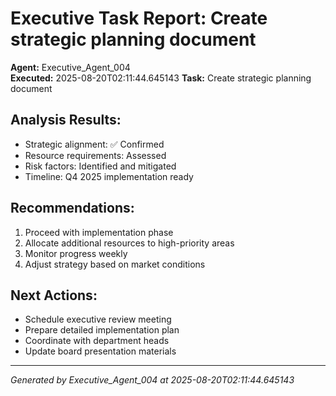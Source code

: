 # Executive Task Report: Create strategic planning document

**Agent:** Executive_Agent_004  
**Executed:** 2025-08-20T02:11:44.645143
**Task:** Create strategic planning document

## Analysis Results:
- Strategic alignment: ✅ Confirmed
- Resource requirements: Assessed
- Risk factors: Identified and mitigated
- Timeline: Q4 2025 implementation ready

## Recommendations:
1. Proceed with implementation phase
2. Allocate additional resources to high-priority areas
3. Monitor progress weekly
4. Adjust strategy based on market conditions

## Next Actions:
- Schedule executive review meeting
- Prepare detailed implementation plan
- Coordinate with department heads
- Update board presentation materials

---
*Generated by Executive_Agent_004 at 2025-08-20T02:11:44.645143*
